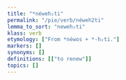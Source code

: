 ```yaml
---
title: "*néweh₂ti"
permalink: "/pie/verb/néweh2ti"
lemma_to_sort: "neweh₂ti"
klass: verb
etymology: ["From *néwos +‎ *-h₂ti."]
markers: []
synonyms: []
definitions: [["to renew"]]
topics: []
---
```

